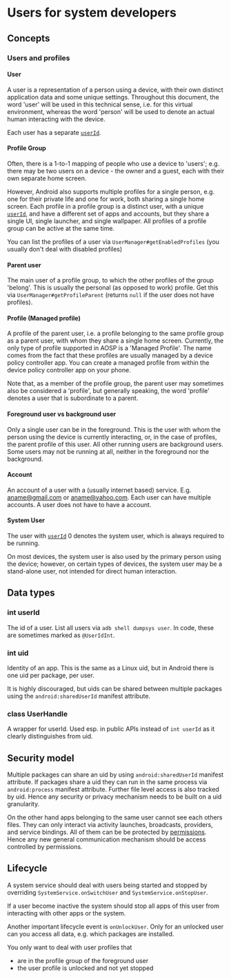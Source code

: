 <!--
  Copyright (C) 2020 The Android Open Source Project

  Licensed under the Apache License, Version 2.0 (the "License");
  you may not use this file except in compliance with the License.
  You may obtain a copy of the License at

       http://www.apache.org/licenses/LICENSE-2.0

  Unless required by applicable law or agreed to in writing, software
  distributed under the License is distributed on an "AS IS" BASIS,
  WITHOUT WARRANTIES OR CONDITIONS OF ANY KIND, either express or implied.
  See the License for the specific language governing permissions and
  limitations under the License
  -->

# Users for system developers

## Concepts

### Users and profiles

#### User

A user is a representation of a person using a device, with their own distinct application data
and some unique settings. Throughout this document, the word 'user' will be used in this technical
sense, i.e. for this virtual environment, whereas the word 'person' will be used to denote an actual
human interacting with the device.

Each user has a separate [`userId`](#int-userid).

#### Profile Group

Often, there is a 1-to-1 mapping of people who use a device to 'users'; e.g. there may be two users
on a device - the owner and a guest, each with their own separate home screen.

However, Android also supports multiple profiles for a single person, e.g. one for their private
life and one for work, both sharing a single home screen.
Each profile in a profile group is a distinct user, with a unique [`userId`](#int-userid), and have
a different set of apps and accounts,
but they share a single UI, single launcher, and single wallpaper.
All profiles of a profile group can be active at the same time.

You can list the profiles of a user via `UserManager#getEnabledProfiles` (you usually don't deal 
with disabled profiles)

#### Parent user

The main user of a profile group, to which the other profiles of the group 'belong'.
This is usually the personal (as opposed to work) profile. Get this via
`UserManager#getProfileParent` (returns `null` if the user does not have profiles).

#### Profile (Managed profile)

A profile of the parent user, i.e. a profile belonging to the same profile group as a parent user,
with whom they share a single home screen.
Currently, the only type of profile supported in AOSP is a 'Managed Profile'.
The name comes from the fact that these profiles are usually
managed by a device policy controller app. You can create a managed profile from within the device
policy controller app on your phone.

Note that, as a member of the profile group, the parent user may sometimes also be considered a
'profile', but generally speaking, the word 'profile' denotes a user that is subordinate to a
parent.

#### Foreground user vs background user

Only a single user can be in the foreground.
This is the user with whom the person using the device is currently interacting, or, in the case
of profiles, the parent profile of this user.
All other running users are background users.
Some users may not be running at all, neither in the foreground nor the background.

#### Account

An account of a user with a (usually internet based) service. E.g. aname@gmail.com or
aname@yahoo.com. Each user can have multiple accounts. A user does not have to have a
account.

#### System User

The user with [`userId`](#int-userid) 0 denotes the system user, which is always required to be
running.

On most devices, the system user is also used by the primary person using the device; however,
on certain types of devices, the system user may be a stand-alone user, not intended for direct
human interaction.

## Data types

### int userId

The id of a user. List all users via `adb shell dumpsys user`.
In code, these are sometimes marked as `@UserIdInt`.

### int uid

Identity of an app. This is the same as a Linux uid, but in Android there is one uid per package,
per user.

It is highly discouraged, but uids can be shared between multiple packages using the
`android:sharedUserId` manifest attribute.

### class UserHandle

A wrapper for userId. Used esp. in public APIs instead of `int userId` as it clearly distinguishes
from uid.

## Security model

Multiple packages can share an uid by using `android:sharedUserId` manifest attribute. If packages
share a uid they can run in the same process via `android:process` manifest attribute. Further file
level access is also tracked by uid. Hence any security or privacy mechanism needs to be built on
a uid granularity.

On the other hand apps belonging to the same user cannot see each others files. They can only
interact via activity launches, broadcasts, providers, and service bindings. All of them can be be
protected by [permissions](../permission/Permissions.md). Hence any new general communication
mechanism should be access controlled by permissions.

## Lifecycle

A system service should deal with users being started and stopped by overriding
`SystemService.onSwitchUser` and `SystemService.onStopUser`.

If a user become inactive the system should stop all apps of this user from interacting
with other apps or the system.

Another important lifecycle event is `onUnlockUser`. Only for an unlocked user can you access
all data, e.g. which packages are installed.

You only want to deal with user profiles that

- are in the profile group of the foreground user
- the user profile is unlocked and not yet stopped
